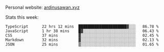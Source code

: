 Personal website: [ardinusawan.xyz](https://ardinusawan.xyz)

Stats this week:
<!--START_SECTION:waka-->

```text
TypeScript      22 hrs 12 mins  █████████████████████▓░░░   86.78 %
JavaScript      1 hr 38 mins    █▓░░░░░░░░░░░░░░░░░░░░░░░   06.43 %
CSS             37 mins         ▓░░░░░░░░░░░░░░░░░░░░░░░░   02.45 %
Markdown        32 mins         ▓░░░░░░░░░░░░░░░░░░░░░░░░   02.13 %
JSON            25 mins         ▒░░░░░░░░░░░░░░░░░░░░░░░░   01.65 %
```

<!--END_SECTION:waka-->
